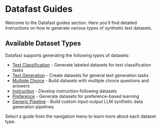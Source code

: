 # Datafast Guides

Welcome to the Datafast guides section. Here you'll find detailed instructions on how to generate various types of synthetic text datasets.

## Available Dataset Types

Datafast supports generating the following types of datasets:

- [Text Classification](generating_text_classification_datasets.md) - Generate labeled datasets for text classification tasks
- [Text Generation](generating_text_datasets.md) - Create datasets for general text generation tasks
- [Multiple Choice](generating_mcq_datasets.md) - Build datasets with multiple choice questions and answers
- [Instruction](generating_ultrachat_datasets.md) - Develop instruction-following datasets
- [Preference](generating_preference_datasets.md) - Generate datasets for preference-based learning
- [Generic Pipeline](generating_generic_pipeline_datasets.md) - Build custom input-output LLM synthetic data generation pipelines

Select a guide from the navigation menu to learn more about each dataset type.
